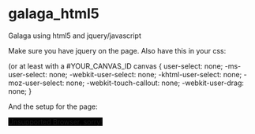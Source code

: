 galaga_html5
============

Galaga using html5 and jquery/javascript


Make sure you have jquery on the page.  Also have this in your css:

(or at least with a #YOUR_CANVAS_ID
canvas {
  user-select: none;
  -ms-user-select: none;
  -webkit-user-select: none;
  -khtml-user-select: none;
  -moz-user-select: none;
  -webkit-touch-callout: none;
  -webkit-user-drag: none;
}

And the setup for the page:

<canvas id="galaga_canvas" width="400" height="400" style="background-color: black; cursor: none;">Unsupported Browser, sorry!</canvas>

<img id="bad1" style="display: none;" src="http://matterickson.me/images/bad1.png" alt="" />
<img id="bad2" style="display: none;" src="http://matterickson.me/images/bad2.png" alt="" />
<img id="bad3" style="display: none;" src="http://matterickson.me/images/bad3.png" alt="" />
<img id="good" style="display: none;" src="http://matterickson.me/images/good.png" alt="" />
